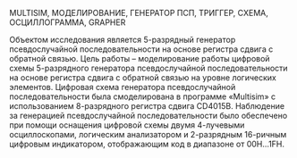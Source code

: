 MULTISIM, МОДЕЛИРОВАНИЕ, ГЕНЕРАТОР ПСП, ТРИГГЕР, СХЕМА, ОСЦИЛЛОГРАММА, GRAPHER

Объектом исследования является 5-разрядный генератор псевдослучайной последовательности на основе регистра сдвига с обратной связью.
Цель работы – моделирование работы цифровой схемы 5-разрядного генератора псевдослучайной последовательности на основе регистра сдвига с обратной связью на уровне логических элементов. 
Цифровая схема генератора псевдослучайной последовательности была смоделирована в программе «Multisim» с использованием 8-разрядного регистра сдвига CD4015B.
Наблюдение за генерацией псевдослучайной последовательности было обеспечено при помощи оснащения цифровой схемы двумя 4-лучевыми осциллоскопами, логическим анализатором и 2-разрядным 16-ричным цифровым индикатором, отображающим код в диапазоне от 00H…1FH.

